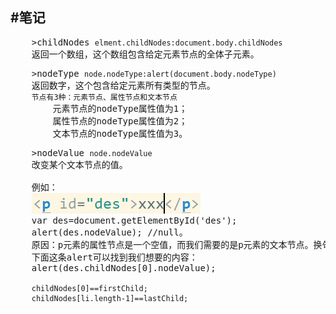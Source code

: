 #笔记
---
<pre>
    >childNodes <code>elment.childNodes:document.body.childNodes</code>
    返回一个数组，这个数组包含给定元素节点的全体子元素。
</pre>
<pre>
    >nodeType <code>node.nodeType:alert(document.body.nodeType)</code>
    返回数字，这个包含给定元素所有类型的节点。
    <code>节点有3种：元素节点、属性节点和文本节点</code>
        元素节点的nodeType属性值为1；
        属性节点的nodeType属性值为2；
        文本节点的nodeType属性值为3。
</pre>
<pre>
    >nodeValue <code>node.nodeValue</code>
    改变某个文本节点的值。

    例如：
    <img src="2018-07-09_105355.png">
    var des=document.getElementById('des');
    alert(des.nodeValue); //null。
    原因：p元素的属性节点是一个空值，而我们需要的是p元素的文本节点。换句话说，如果想要获取p元素的文本节点，就必须检索它的第一个子节点的nodeValue属性值。
    下面这条alert可以找到我们想要的内容：
    alert(des.childNodes[0].nodeValue);

    <code>childNodes[0]==firstChild;</code>
    <code>childNodes[li.length-1]==lastChild;</code>
</pre>

